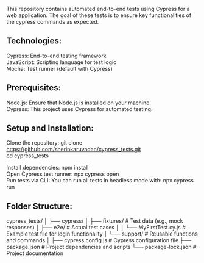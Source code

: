This repository contains automated end-to-end tests using Cypress for a web application. The goal of these tests is to ensure key functionalities of the cypress commands as expected.

Technologies:
-------------  
Cypress: End-to-end testing framework  
JavaScript: Scripting language for test logic  
Mocha: Test runner (default with Cypress)  


Prerequisites:
--------------  
Node.js: Ensure that Node.js is installed on your machine.  
Cypress: This project uses Cypress for automated testing.

Setup and Installation:  
----------------------- 
Clone the repository: git clone https://github.com/sherinkaruvadan/cypress_tests.git  
cd cypress_tests  

Install dependencies: npm install  
Open Cypress test runner: npx cypress open  
Run tests via CLI: You can run all tests in headless mode with: npx cypress run  

## Folder Structure:
cypress_tests/ │ ├── cypress/ │ ├── fixtures/ # Test data (e.g., mock responses) │ ├── e2e/ # Actual test cases │ │ └── MyFirstTest.cy.js # Example test file for login functionality │ └── support/ # Reusable functions and commands │ ├── cypress.config.js # Cypress configuration file ├── package.json # Project dependencies and scripts └── package-lock.json # Project documentation





